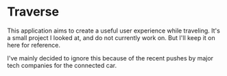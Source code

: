 # Traverse

This application aims to create a useful user experience while traveling. It's a small project I looked at, and do not currently work on. But I'll keep it on here for reference. 


I've mainly decided to ignore this because of the recent pushes by major tech companies for the connected car. 
